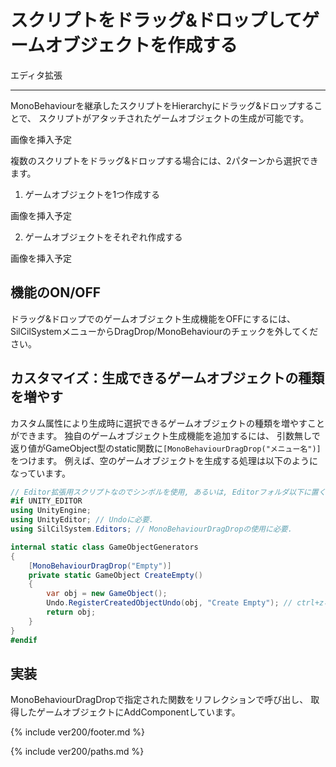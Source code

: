 # スクリプトをドラッグ&ドロップしてゲームオブジェクトを作成する

エディタ拡張

---

MonoBehaviourを継承したスクリプトをHierarchyにドラッグ&ドロップすることで、
スクリプトがアタッチされたゲームオブジェクトの生成が可能です。

画像を挿入予定

複数のスクリプトをドラッグ&ドロップする場合には、2パターンから選択できます。

1. ゲームオブジェクトを1つ作成する

画像を挿入予定

2. ゲームオブジェクトをそれぞれ作成する

画像を挿入予定

## 機能のON/OFF

ドラッグ&ドロップでのゲームオブジェクト生成機能をOFFにするには、
SilCilSystemメニューからDragDrop/MonoBehaviourのチェックを外してください。

## カスタマイズ：生成できるゲームオブジェクトの種類を増やす

カスタム属性により生成時に選択できるゲームオブジェクトの種類を増やすことができます。
独自のゲームオブジェクト生成機能を追加するには、
引数無しで返り値がGameObject型のstatic関数に`[MonoBehaviourDragDrop("メニュー名")]`をつけます。
例えば、空のゲームオブジェクトを生成する処理は以下のようになっています。

```cs
// Editor拡張用スクリプトなのでシンボルを使用, あるいは, Editorフォルダ以下に置く.
#if UNITY_EDITOR
using UnityEngine;
using UnityEditor; // Undoに必要.
using SilCilSystem.Editors; // MonoBehaviourDragDropの使用に必要.

internal static class GameObjectGenerators
{
    [MonoBehaviourDragDrop("Empty")]
    private static GameObject CreateEmpty()
    {
        var obj = new GameObject();
        Undo.RegisterCreatedObjectUndo(obj, "Create Empty"); // ctrl+zなどのUndoができるようにする.
        return obj;
    }
}
#endif
```

## 実装

MonoBehaviourDragDropで指定された関数をリフレクションで呼び出し、
取得したゲームオブジェクトにAddComponentしています。

<!--- footer --->

{% include ver200/footer.md %}

<!--- 参照 --->

{% include ver200/paths.md %}
